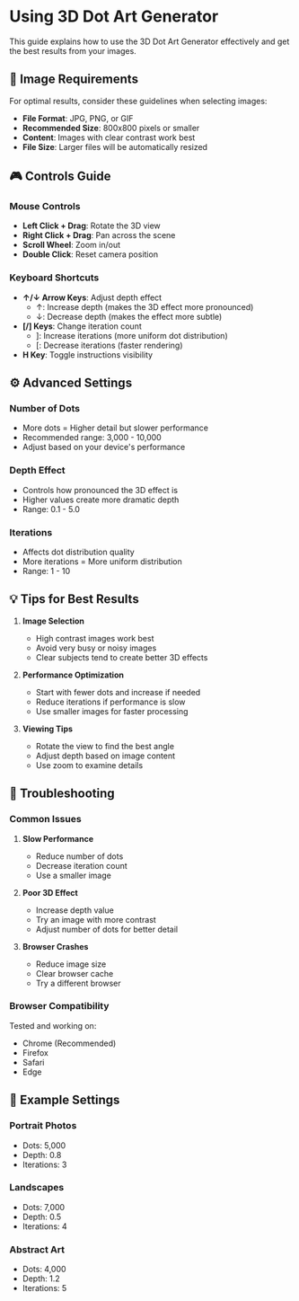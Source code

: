 # Using 3D Dot Art Generator

This guide explains how to use the 3D Dot Art Generator effectively and get the best results from your images.

## 📸 Image Requirements

For optimal results, consider these guidelines when selecting images:

- **File Format**: JPG, PNG, or GIF
- **Recommended Size**: 800x800 pixels or smaller
- **Content**: Images with clear contrast work best
- **File Size**: Larger files will be automatically resized

## 🎮 Controls Guide

### Mouse Controls
- **Left Click + Drag**: Rotate the 3D view
- **Right Click + Drag**: Pan across the scene
- **Scroll Wheel**: Zoom in/out
- **Double Click**: Reset camera position

### Keyboard Shortcuts
- **↑/↓ Arrow Keys**: Adjust depth effect
  - ↑: Increase depth (makes the 3D effect more pronounced)
  - ↓: Decrease depth (makes the effect more subtle)
- **[/] Keys**: Change iteration count
  - ]: Increase iterations (more uniform dot distribution)
  - [: Decrease iterations (faster rendering)
- **H Key**: Toggle instructions visibility

## ⚙️ Advanced Settings

### Number of Dots
- More dots = Higher detail but slower performance
- Recommended range: 3,000 - 10,000
- Adjust based on your device's performance

### Depth Effect
- Controls how pronounced the 3D effect is
- Higher values create more dramatic depth
- Range: 0.1 - 5.0

### Iterations
- Affects dot distribution quality
- More iterations = More uniform distribution
- Range: 1 - 10

## 💡 Tips for Best Results

1. **Image Selection**
   - High contrast images work best
   - Avoid very busy or noisy images
   - Clear subjects tend to create better 3D effects

2. **Performance Optimization**
   - Start with fewer dots and increase if needed
   - Reduce iterations if performance is slow
   - Use smaller images for faster processing

3. **Viewing Tips**
   - Rotate the view to find the best angle
   - Adjust depth based on image content
   - Use zoom to examine details

## 🔧 Troubleshooting

### Common Issues

1. **Slow Performance**
   - Reduce number of dots
   - Decrease iteration count
   - Use a smaller image

2. **Poor 3D Effect**
   - Increase depth value
   - Try an image with more contrast
   - Adjust number of dots for better detail

3. **Browser Crashes**
   - Reduce image size
   - Clear browser cache
   - Try a different browser

### Browser Compatibility

Tested and working on:
- Chrome (Recommended)
- Firefox
- Safari
- Edge

## 🎨 Example Settings

### Portrait Photos
- Dots: 5,000
- Depth: 0.8
- Iterations: 3

### Landscapes
- Dots: 7,000
- Depth: 0.5
- Iterations: 4

### Abstract Art
- Dots: 4,000
- Depth: 1.2
- Iterations: 5
